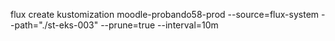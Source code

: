 flux create kustomization moodle-probando58-prod
  --source=flux-system
  --path="./st-eks-003"
  --prune=true
  --interval=10m
